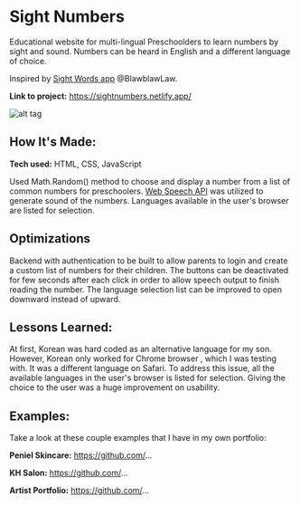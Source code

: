 # Sight Numbers
Educational website for multi-lingual Preschoolders to learn numbers by sight and sound. Numbers can be heard in English and a different language of choice.

Inspired by [Sight Words app](https://blog.barbaralaw.me/creating-a-quick-web-app-and-iteratively-improving-it) @BlawblawLaw.

**Link to project:** https://sightnumbers.netlify.app/

![alt tag](https://i.ibb.co/zQvFf32/sight-numbers-home-v2.png)

## How It's Made:

**Tech used:** HTML, CSS, JavaScript

Used Math.Random() method to choose and display a number from a list of common numbers for preschoolers. [Web Speech API](https://wicg.github.io/speech-api/) was utilized to generate sound of the numbers. Languages available in the user's browser are listed for selection.

## Optimizations

Backend with authentication to be built to allow parents to login and create a custom list of numbers for their children. The buttons can be deactivated for few seconds after each click in order to allow speech output to finish reading the number. The language selection list can be improved to open downward instead of upward.

## Lessons Learned:

At first, Korean was hard coded as an alternative language for my son. However, Korean only worked for Chrome browser , which I was testing with. It was a different language on Safari. To address this issue, all the available languages in the user's browser is listed for selection. Giving the choice to the user was a huge improvement on usability.

## Examples:
Take a look at these couple examples that I have in my own portfolio:

**Peniel Skincare:** https://github.com/...

**KH Salon:** https://github.com/...

**Artist Portfolio:** https://github.com/...